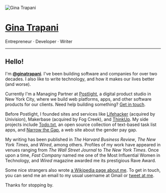 ![Gina Trapani](https://1.gravatar.com/avatar/44230311a3dcd684b6c5f81bf2ec9f60?s=200&d=mm&r=g)

# [Gina Trapani](/)

Entrepreneur · Developer · Writer

---

## Hello!

I'm **[@ginatrapani](https://twitter.com/ginatrapani)**. I've been building software and companies for over two decades. I also like to write technology, and how it makes our lives better (and worse).

Currently I'm a Managing Partner at [Postlight](https://postlight.com), a digital product studio in New York City, where we build web platforms, apps, and other software products for our clients. Need help building something? [Get in touch](https://postlight.com/).

Before Postlight, I founded sites and services like [Lifehacker](http://lifehacker.com) (acquired by Univision), Makerbase (acquired by Fog Creek), and [ThinkUp](http://www.nytimes.com/2015/01/01/technology/personaltech/thinkup-helps-the-social-network-user-see-the-online-self.html?_r=0). My side projects include [Todo.txt](https://todotxt.org), an open source collection of text-based task list apps, and [Narrow the Gap](https://narrowthegap.co), a web site about the gender pay gap.

My writing has been published in _The Harvard Business Review_, _The New York Times_, and _Wired_, among others. Profiles of my work have appeared in venues ranging from _The Wall Street Journal_ to _The New York Times_. Once upon a time, _Fast Company_ named me one of the Most Influential Women in Technology, and _Wired_ magazine awarded me its prestigious Rave Award.

Some nice strangers also wrote [a Wikipedia page about me](http://en.wikipedia.org/wiki/Gina_Trapani). To get in touch, you can send me an email to my usual username at Gmail or [tweet at me](https://twitter.com/ginatrapani).

Thanks for stopping by.
